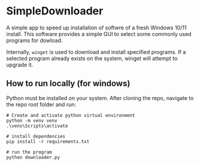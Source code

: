 # SimpleDownloader

A simple app to speed up installation of softwre of a fresh Windows 10/11 install.
This software provides a simple GUI to select some commonly used programs for dowload.

Internally, `winget` is used to download and install specified programs.
If a selected program already exists on the system, winget will attempt to upgrade it.

## How to run locally (for windows)

Python must be installed on your system.
After cloning the repo, navigate to the repo root folder and run:

```shell
# Create and activate python virtual environment
python -m venv venv
.\venv\Scripts\activate

# install dependencies
pip install -r requirements.txt

# run the program
python downloader.py
```
